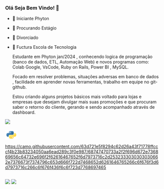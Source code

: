 ### Olá Seja Bem Vindo!  👋

- 🔭 Iniciante Phyton
- 🌱 Procurando Estágio 
- 🤔 Divorciado
- 💬 Fuctura Escola de Tecnologia

  Estudante em Phyton jan/2024 , conhecendo logica de programação (banco de dados, ETL, Automação Web) e novos programas como: Colab Google, VsCode, Ruby on Rails, Power BI , MySQL.
       
  Focado em resolver problemas, situações adversas em banco de dados , facilidade em aprender novas ferramentas, trabalho em equipe no git-github.

   Estou criando alguns projetos básicos mais voltado para lojas e empresas que desejam divulgar mais suas promoções e que procuram saber o retorno do cliente, gerando 
   e sendo acompanhado através de dashboard.
  
  

 <a href="https://github.com/Fabianobrz">
  <img height="180em" src="https://github-readme-stats-eight-theta.vercel.app/api?username=FabianoBrz&show_icons=true&theme=dracula&include_all_commits=true&count_private=true"/>

<div>

<div style="display: inline_block"><br>
  <img align="center" alt="Rafa-Python" height="30" width="40" src="https://raw.githubusercontent.com/devicons/devicon/master/icons/python/python-original.svg">


https://camo.githubusercontent.com/63d721e5f8294c62d26a43f71778ffcccf4b23b83234050aa6ead289c3f0e987/68747470733a2f2f696d672e736869656c64732e696f2f62616467652f6d7973716c2d2532333030303030662e7376673f7374796c653d666f722d7468652d6261646765266c6f676f3d6d7973716c266c6f676f436f6c6f723d7768697465
</div>
  
  ##
 
<div> 
  
  <a href = "mailto:fabianoh357@gmail.com"><img src="https://img.shields.io/badge/-Gmail-%23333?style=for-the-badge&logo=gmail&logoColor=white" target="_blank"></a>
  <a href="https://www.linkedin.com/in/fabianobrz/)" target="_blank"><img src="https://img.shields.io/badge/-LinkedIn-%230077B5?style=for-the-badge&logo=linkedin&logoColor=white" target="_blank"></a> 
  
</div>
</div>
